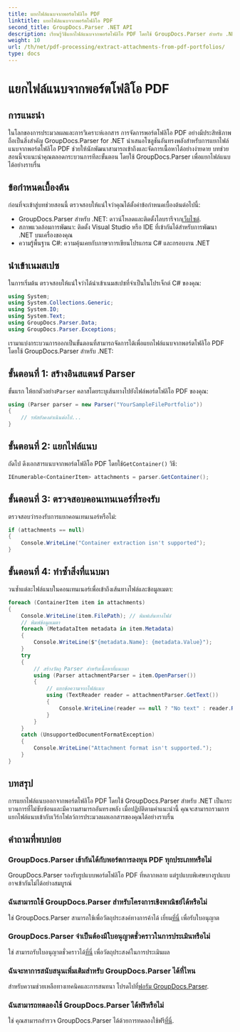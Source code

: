 ```yaml
---
title: แยกไฟล์แนบจากพอร์ตโฟลิโอ PDF
linktitle: แยกไฟล์แนบจากพอร์ตโฟลิโอ PDF
second_title: GroupDocs.Parser .NET API
description: เรียนรู้วิธีแยกไฟล์แนบจากพอร์ตโฟลิโอ PDF โดยใช้ GroupDocs.Parser สำหรับ .NET ในบทช่วยสอนที่ครอบคลุมนี้
weight: 10
url: /th/net/pdf-processing/extract-attachments-from-pdf-portfolios/
type: docs
---
```

# แยกไฟล์แนบจากพอร์ตโฟลิโอ PDF

## การแนะนำ
ในโลกของการประมวลผลและการวิเคราะห์เอกสาร การจัดการพอร์ตโฟลิโอ PDF อย่างมีประสิทธิภาพถือเป็นสิ่งสำคัญ GroupDocs.Parser for .NET นำเสนอโซลูชันอันทรงพลังสำหรับการแยกไฟล์แนบจากพอร์ตโฟลิโอ PDF ช่วยให้นักพัฒนาสามารถเข้าถึงและจัดการเนื้อหาได้อย่างง่ายดาย บทช่วยสอนนี้จะแนะนำคุณตลอดกระบวนการทีละขั้นตอน โดยใช้ GroupDocs.Parser เพื่อแยกไฟล์แนบได้อย่างราบรื่น
## ข้อกำหนดเบื้องต้น
ก่อนที่จะเข้าสู่บทช่วยสอนนี้ ตรวจสอบให้แน่ใจว่าคุณได้ตั้งค่าข้อกำหนดเบื้องต้นต่อไปนี้:
-  GroupDocs.Parser สำหรับ .NET: ดาวน์โหลดและติดตั้งไลบรารีจาก[เว็บไซต์](https://releases.groupdocs.com/parser/net/).
- สภาพแวดล้อมการพัฒนา: ติดตั้ง Visual Studio หรือ IDE ที่เข้ากันได้สำหรับการพัฒนา .NET บนเครื่องของคุณ
- ความรู้พื้นฐาน C#: ความคุ้นเคยกับภาษาการเขียนโปรแกรม C# และกรอบงาน .NET

## นำเข้าเนมสเปซ
ในการเริ่มต้น ตรวจสอบให้แน่ใจว่าได้นำเข้าเนมสเปซที่จำเป็นในโปรเจ็กต์ C# ของคุณ:
```csharp
using System;
using System.Collections.Generic;
using System.IO;
using System.Text;
using GroupDocs.Parser.Data;
using GroupDocs.Parser.Exceptions;
```
เรามาแบ่งกระบวนการออกเป็นขั้นตอนที่สามารถจัดการได้เพื่อแยกไฟล์แนบจากพอร์ตโฟลิโอ PDF โดยใช้ GroupDocs.Parser สำหรับ .NET:
## ขั้นตอนที่ 1: สร้างอินสแตนซ์ Parser
 ขั้นแรก ให้ยกตัวอย่าง`Parser` คลาสโดยระบุเส้นทางไปยังไฟล์พอร์ตโฟลิโอ PDF ของคุณ:
```csharp
using (Parser parser = new Parser("YourSampleFilePortfolio"))
{
    // รหัสยังคงดำเนินต่อไป...
}
```
## ขั้นตอนที่ 2: แยกไฟล์แนบ
 ถัดไป ดึงเอกสารแนบจากพอร์ตโฟลิโอ PDF โดยใช้`GetContainer()` วิธี:
```csharp
IEnumerable<ContainerItem> attachments = parser.GetContainer();
```
## ขั้นตอนที่ 3: ตรวจสอบคอนเทนเนอร์ที่รองรับ
ตรวจสอบว่ารองรับการแยกคอนเทนเนอร์หรือไม่:
```csharp
if (attachments == null)
{
    Console.WriteLine("Container extraction isn't supported");
}
```
## ขั้นตอนที่ 4: ทำซ้ำสิ่งที่แนบมา
วนซ้ำแต่ละไฟล์แนบในคอนเทนเนอร์เพื่อเข้าถึงเส้นทางไฟล์และข้อมูลเมตา:
```csharp
foreach (ContainerItem item in attachments)
{
    Console.WriteLine(item.FilePath); // พิมพ์เส้นทางไฟล์
    // พิมพ์ข้อมูลเมตา
    foreach (MetadataItem metadata in item.Metadata)
    {
        Console.WriteLine($"{metadata.Name}: {metadata.Value}");
    }
    try
    {
        // สร้างวัตถุ Parser สำหรับเนื้อหาที่แนบมา
        using (Parser attachmentParser = item.OpenParser())
        {
            // แยกข้อความจากไฟล์แนบ
            using (TextReader reader = attachmentParser.GetText())
            {
                Console.WriteLine(reader == null ? "No text" : reader.ReadToEnd());
            }
        }
    }
    catch (UnsupportedDocumentFormatException)
    {
        Console.WriteLine("Attachment format isn't supported.");
    }
}
```

## บทสรุป
การแยกไฟล์แนบออกจากพอร์ตโฟลิโอ PDF โดยใช้ GroupDocs.Parser สำหรับ .NET เป็นกระบวนการที่ไม่ซับซ้อนและมีความสามารถอันทรงพลัง เมื่อปฏิบัติตามคำแนะนำนี้ คุณจะสามารถรวมการแยกไฟล์แนบเข้ากับเวิร์กโฟลว์การประมวลผลเอกสารของคุณได้อย่างราบรื่น

## คำถามที่พบบ่อย
### GroupDocs.Parser เข้ากันได้กับพอร์ตการลงทุน PDF ทุกประเภทหรือไม่
GroupDocs.Parser รองรับรูปแบบพอร์ตโฟลิโอ PDF ที่หลากหลาย แต่รูปแบบพิเศษบางรูปแบบอาจเข้ากันไม่ได้อย่างสมบูรณ์
### ฉันสามารถใช้ GroupDocs.Parser สำหรับโครงการเชิงพาณิชย์ได้หรือไม่
 ใช่ GroupDocs.Parser สามารถใช้เพื่อวัตถุประสงค์ทางการค้าได้ เยี่ยม[ที่นี่](https://purchase.groupdocs.com/buy) เพื่อรับใบอนุญาต
### GroupDocs.Parser จำเป็นต้องมีใบอนุญาตชั่วคราวในการประเมินหรือไม่
ใช่ สามารถรับใบอนุญาตชั่วคราวได้[ที่นี่](https://purchase.groupdocs.com/temporary-license/) เพื่อวัตถุประสงค์ในการประเมินผล
### ฉันจะหาการสนับสนุนเพิ่มเติมสำหรับ GroupDocs.Parser ได้ที่ไหน
 สำหรับความช่วยเหลือทางเทคนิคและการสนทนา โปรดไปที่[ฟอรัม GroupDocs.Parser](https://forum.groupdocs.com/c/parser/17).
### ฉันสามารถทดลองใช้ GroupDocs.Parser ได้ฟรีหรือไม่
 ใช่ คุณสามารถสำรวจ GroupDocs.Parser ได้ด้วยการทดลองใช้ฟรี[ที่นี่](https://releases.groupdocs.com/).